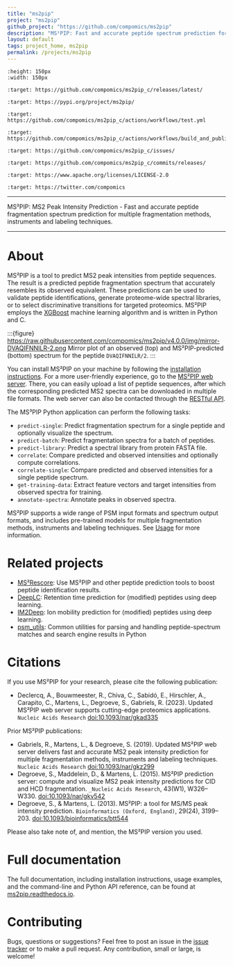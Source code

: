 ```yaml
---
title: "ms2pip"
project: "ms2pip"
github_project: "https://github.com/compomics/ms2pip"
description: "MS²PIP: Fast and accurate peptide spectrum prediction for multiple fragmentation methods, instruments, and labeling techniques."
layout: default
tags: project_home, ms2pip
permalink: /projects/ms2pip
---
```


```{image} https://github.com/compomics/ms2pip_c/raw/releases/img/ms2pip_logo_1000px.png
:height: 150px
:width: 150px
```

```{image} https://img.shields.io/github/v/release/compomics/ms2pip_c?include_prereleases&style=flat-square
:target: https://github.com/compomics/ms2pip_c/releases/latest/
```

```{image} https://img.shields.io/pypi/v/ms2pip?style=flat-square
:target: https://pypi.org/project/ms2pip/
```

```{image} https://img.shields.io/github/actions/workflow/status/compomics/ms2pip_c/test.yml?branch=releases&label=tests&style=flat-square
:target: https://github.com/compomics/ms2pip_c/actions/workflows/test.yml
```

```{image} https://img.shields.io/github/actions/workflow/status/compomics/ms2pip_c/build_and_publish.yml?style=flat-square
:target: https://github.com/compomics/ms2pip_c/actions/workflows/build_and_publish.yml
```

```{image} https://img.shields.io/github/issues/compomics/ms2pip_c?style=flat-square
:target: https://github.com/compomics/ms2pip_c/issues/
```

```{image} https://img.shields.io/github/last-commit/compomics/ms2pip_c?style=flat-square
:target: https://github.com/compomics/ms2pip_c/commits/releases/
```

```{image} https://img.shields.io/github/license/compomics/ms2pip_c?style=flat-square
:target: https://www.apache.org/licenses/LICENSE-2.0
```

```{image} https://img.shields.io/twitter/follow/compomics?style=social
:target: https://twitter.com/compomics
```

______________________________________________________________________

MS²PIP: MS2 Peak Intensity Prediction - Fast and accurate peptide fragmentation
spectrum prediction for multiple fragmentation methods, instruments and labeling techniques.

______________________________________________________________________

# About

MS²PIP is a tool to predict MS2 peak intensities from peptide sequences. The result is a predicted
peptide fragmentation spectrum that accurately resembles its observed equivalent. These predictions
can be used to validate peptide identifications, generate proteome-wide spectral libraries, or to
select discriminative transitions for targeted proteomics. MS²PIP employs the
[XGBoost](https://xgboost.readthedocs.io/en/stable/) machine learning algorithm and is written in
Python and C.

:::{figure} https://raw.githubusercontent.com/compomics/ms2pip/v4.0.0/img/mirror-DVAQIFNNILR-2.png
Mirror plot of an observed (top) and MS²PIP-predicted (bottom) spectrum for the peptide
`DVAQIFNNILR/2`.
:::

You can install MS²PIP on your machine by following the
[installation instructions](https://ms2pip.readthedocs.io/en/latest/installation/). For a more
user-friendly experience, go to the [MS²PIP web server](https://iomics.ugent.be/ms2pip). There,
you can easily upload a list of peptide sequences, after which the corresponding predicted MS2
spectra can be downloaded in multiple file formats. The web server can also be contacted through
the [RESTful API](https://iomics.ugent.be/ms2pip/api/).

The MS³PIP Python application can perform the following tasks:

- `predict-single`: Predict fragmentation spectrum for a single peptide and optionally visualize
  the spectrum.
- `predict-batch`: Predict fragmentation spectra for a batch of peptides.
- `predict-library`: Predict a spectral library from protein FASTA file.
- `correlate`: Compare predicted and observed intensities and optionally compute correlations.
- `correlate-single`: Compare predicted and observed intensities for a single peptide spectrum.
- `get-training-data`: Extract feature vectors and target intensities from observed spectra for
  training.
- `annotate-spectra`: Annotate peaks in observed spectra.

MS²PIP supports a wide range of PSM input formats and spectrum output formats, and includes
pre-trained models for multiple fragmentation methods, instruments and labeling techniques. See
[Usage](https://ms2pip.readthedocs.io/en/latest/usage) for more information.

# Related projects

- [MS²Rescore](/projects/ms2rescore): Use MS²PIP and other peptide prediction
  tools to boost peptide identification results.
- [DeepLC](/projects/deeplc/): Retention time prediction for (modified)
  peptides using deep learning.
- [IM2Deep](/projects/im2deep): Ion mobility prediction for (modified)
  peptides using deep learning.
- [psm_utils](/projects/psm_utils): Common utilities for parsing and handling
  peptide-spectrum matches and search engine results in Python

# Citations

If you use MS²PIP for your research, please cite the following publication:

- Declercq, A., Bouwmeester, R., Chiva, C., Sabidó, E., Hirschler, A., Carapito, C., Martens, L.,
  Degroeve, S., Gabriels, R. (2023). Updated MS²PIP web server supports cutting-edge proteomics
  applications. `Nucleic Acids Research` [doi:10.1093/nar/gkad335](https://doi.org/10.1093/nar/gkad335)

Prior MS²PIP publications:

- Gabriels, R., Martens, L., & Degroeve, S. (2019). Updated MS²PIP web server
  delivers fast and accurate MS2 peak intensity prediction for multiple
  fragmentation methods, instruments and labeling techniques. `Nucleic Acids
  Research` [doi:10.1093/nar/gkz299](https://doi.org/10.1093/nar/gkz299)
- Degroeve, S., Maddelein, D., & Martens, L. (2015). MS²PIP prediction server:
  compute and visualize MS2 peak intensity predictions for CID and HCD
  fragmentation. `_Nucleic Acids Research`, 43(W1), W326–W330.
  [doi:10.1093/nar/gkv542](https://doi.org/10.1093/nar/gkv542)
- Degroeve, S., & Martens, L. (2013). MS²PIP: a tool for MS/MS peak intensity
  prediction. `Bioinformatics (Oxford, England)`, 29(24), 3199–203.
  [doi:10.1093/bioinformatics/btt544](https://doi.org/10.1093/bioinformatics/btt544)

Please also take note of, and mention, the MS²PIP version you used.

# Full documentation

The full documentation, including installation instructions, usage examples,
and the command-line and Python API reference, can be found at
[ms2pip.readthedocs.io](https://ms2pip.readthedocs.io).

# Contributing

Bugs, questions or suggestions? Feel free to post an issue in the
[issue tracker](https://github.com/compomics/ms2pip/issues/) or to make a pull
request. Any contribution, small or large, is welcome!
